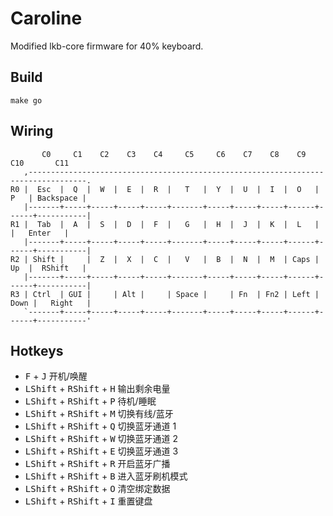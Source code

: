 # Caroline

Modified lkb-core firmware for 40% keyboard.

## Build

```shell
make go
```


## Wiring

```
       C0     C1    C2    C3    C4     C5     C6    C7    C8    C9    C10       C11
   ,-----------------------------------------------------------------------------------.
R0 |  Esc  |  Q  |  W  |  E  |  R  |   T   |  Y  |  U  |  I  |  O   |  P   | Backspace |
   |-------+-----+-----+-----+-----+-------+-----+-----+-----+------+------+-----------|
R1 |  Tab  |  A  |  S  |  D  |  F  |   G   |  H  |  J  |  K  |  L   |      |   Enter   |
   |-------+-----+-----+-----+-----+-------+-----+-----+-----+------+------+-----------|
R2 | Shift |     |  Z  |  X  |  C  |   V   |  B  |  N  |  M  | Caps |  Up  |  RShift   |
   |-------+-----+-----+-----+-----+-------+-----+-----+-----+------+------+-----------|
R3 | Ctrl  | GUI |     | Alt |     | Space |     | Fn  | Fn2 | Left | Down |   Right   |
   `-------+-----+-----+-----+-----+-------+-----+-----+-----+------+------+-----------'
```


## Hotkeys

- <kbd>F</kbd> + <kbd>J</kbd>                          开机/唤醒
- <kbd>LShift</kbd> + <kbd>RShift</kbd> + <kbd>H</kbd> 输出剩余电量
- <kbd>LShift</kbd> + <kbd>RShift</kbd> + <kbd>P</kbd> 待机/睡眠
- <kbd>LShift</kbd> + <kbd>RShift</kbd> + <kbd>M</kbd> 切换有线/蓝牙
- <kbd>LShift</kbd> + <kbd>RShift</kbd> + <kbd>Q</kbd> 切换蓝牙通道 1
- <kbd>LShift</kbd> + <kbd>RShift</kbd> + <kbd>W</kbd> 切换蓝牙通道 2
- <kbd>LShift</kbd> + <kbd>RShift</kbd> + <kbd>E</kbd> 切换蓝牙通道 3
- <kbd>LShift</kbd> + <kbd>RShift</kbd> + <kbd>R</kbd> 开启蓝牙广播
- <kbd>LShift</kbd> + <kbd>RShift</kbd> + <kbd>B</kbd> 进入蓝牙刷机模式
- <kbd>LShift</kbd> + <kbd>RShift</kbd> + <kbd>O</kbd> 清空绑定数据
- <kbd>LShift</kbd> + <kbd>RShift</kbd> + <kbd>I</kbd> 重置键盘
